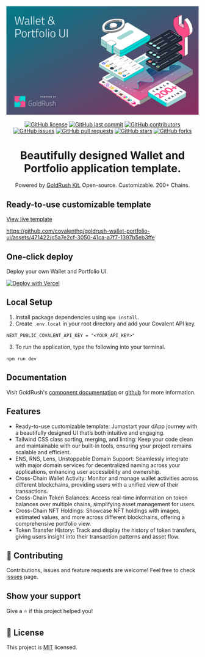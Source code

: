<div align="center">
  <a href="https://www.covalenthq.com/products/goldrush/" target="_blank">
      <img alt="GoldRush Portfolio & Wallet UI template" src="https://raw.githubusercontent.com/covalenthq/goldrush-wallet-portfolio-ui/main/static/grk-wallet-banner.png" style="max-width: 100%;"/>
  </a>
  
  <br/>
  
  [![GitHub license](https://img.shields.io/github/license/covalenthq/goldrush-wallet-portfolio-ui)](https://github.com/covalenthq/goldrush-wallet-portfolio-ui/blob/main/LICENSE)
  [![GitHub last commit](https://img.shields.io/github/last-commit/covalenthq/goldrush-wallet-portfolio-ui)](https://github.com/covalenthq/goldrush-wallet-portfolio-ui/commits/master)
  [![GitHub contributors](https://img.shields.io/github/contributors/covalenthq/goldrush-wallet-portfolio-ui)](https://github.com/covalenthq/goldrush-wallet-portfolio-ui/graphs/contributors)
  [![GitHub issues](https://img.shields.io/github/issues/covalenthq/goldrush-wallet-portfolio-ui)](https://github.com/covalenthq/goldrush-wallet-portfolio-ui/issues)
  [![GitHub pull requests](https://img.shields.io/github/issues-pr/covalenthq/goldrush-wallet-portfolio-ui)](https://github.com/covalenthq/goldrush-wallet-portfolio-ui/pulls)
  [![GitHub stars](https://img.shields.io/github/stars/covalenthq/goldrush-wallet-portfolio-ui)](https://github.com/covalenthq/goldrush-wallet-portfolio-ui/stargazers)
  [![GitHub forks](https://img.shields.io/github/forks/covalenthq/goldrush-wallet-portfolio-ui)](https://github.com/covalenthq/goldrush-wallet-portfolio-ui/network/members)
</div>

<h1 align="center">Beautifully designed Wallet and Portfolio application template.</h1>

<div align="center">
Powered by <span><a href="https://github.com/covalenthq/goldrush-kit">GoldRush Kit.</a></span> Open-source. Customizable. 200+ Chains.
</div>

## Ready-to-use customizable template

<a href="https://goldrush-wallet-portfolio-ui.vercel.app/">View live template</a>

https://github.com/covalenthq/goldrush-wallet-portfolio-ui/assets/471422/c5a7e2cf-3050-41ca-a7f7-1397b5eb3ffe


## One-click deploy

Deploy your own Wallet and Portfolio UI.

[![Deploy with Vercel](https://vercel.com/button)](https://vercel.com/new/clone?repository-url=https%3A%2F%2Fgithub.com%2Fcovalenthq%2Fgoldrush-wallet-portfolio-ui&env=NEXT_PUBLIC_COVALENT_API_KEY&envDescription=Visit%20Covalent%20to%20sign%20up%20for%20an%20API%20key&envLink=https%3A%2F%2Fwww.covalenthq.com%2Fplatform%2Fauth%2Fregister%2F)

## Local Setup

1. Install package dependencies using `npm install`.
2. Create `.env.local` in your root directory and add your Covalent API key.
```
NEXT_PUBLIC_COVALENT_API_KEY = "<YOUR_API_KEY>"
```
3. To run the application, type the following into your terminal.
```
npm run dev
```

## Documentation

Visit GoldRush's [component documentation](https://www.covalenthq.com/docs/unified-api/quickstart/goldrush-kit/) or [github](https://github.com/covalenthq/goldrush-kit)  for more information.

## Features

- Ready-to-use customizable template: Jumpstart your dApp journey with a beautifully designed UI that’s both intuitive and engaging.
- Tailwind CSS class sorting, merging, and linting: Keep your code clean and maintainable with our built-in tools, ensuring your project remains scalable and efficient.
- ENS, RNS, Lens, Unstoppable Domain Support: Seamlessly integrate with major domain services for decentralized naming across your applications, enhancing user accessibility and ownership.
- Cross-Chain Wallet Activity: Monitor and manage wallet activities across different blockchains, providing users with a unified view of their transactions.
- Cross-Chain Token Balances: Access real-time information on token balances over multiple chains, simplifying asset management for users.
- Cross-Chain NFT Holdings: Showcase NFT holdings with images, estimated values, and more across different blockchains, offering a comprehensive portfolio view.
- Token Transfer History: Track and display the history of token transfers, giving users insight into their transaction patterns and asset flow.

## 🤝 Contributing

Contributions, issues and feature requests are welcome!
Feel free to check <a href="https://github.com/covalenthq/goldrush-wallet-portfolio-ui/issues">issues</a> page.

## Show your support

Give a ⭐️ if this project helped you!



## 📝 License

This project is <a href="https://github.com/covalenthq/goldrush-wallet-portfolio-ui/blob/main/LICENSE">MIT</a> licensed.

